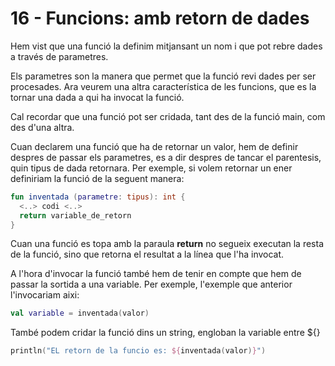 # 16 - Funcions: amb retorn de dades

Hem vist que una funció la definim mitjansant un nom i que pot rebre dades a través de parametres.

Els parametres son la manera que permet que la funció revi dades per ser procesades. Ara veurem una altra característica de les funcions, que es la tornar una dada a qui ha invocat la funció.

Cal recordar que una funció pot ser cridada, tant des de la funció main, com des d'una altra.

Cuan declarem una funció que ha de retornar un valor, hem de definir despres de passar els parametres, es a dir despres de tancar el parentesis, quin tipus de dada retornara. Per exemple, si volem retornar un ener definiriam la funció de la seguent manera:

```kotlin
fun inventada (parametre: tipus): int {
  <..> codi <..>
  return variable_de_retorn
}
```
Cuan una funció es topa amb la paraula **return** no segueix executan la resta de la funció, sino que retorna el resultat a la línea que l'ha invocat.

A l'hora d'invocar la funció també hem de tenir en compte que hem de passar la sortida a una variable. Per exemple, l'exemple que anterior l'invocariam aixi:

```kotlin
val variable = inventada(valor)
```

També podem cridar la funció dins un string, engloban la variable entre ${}

```kotlin
println("EL retorn de la funcio es: ${inventada(valor)}")
```

